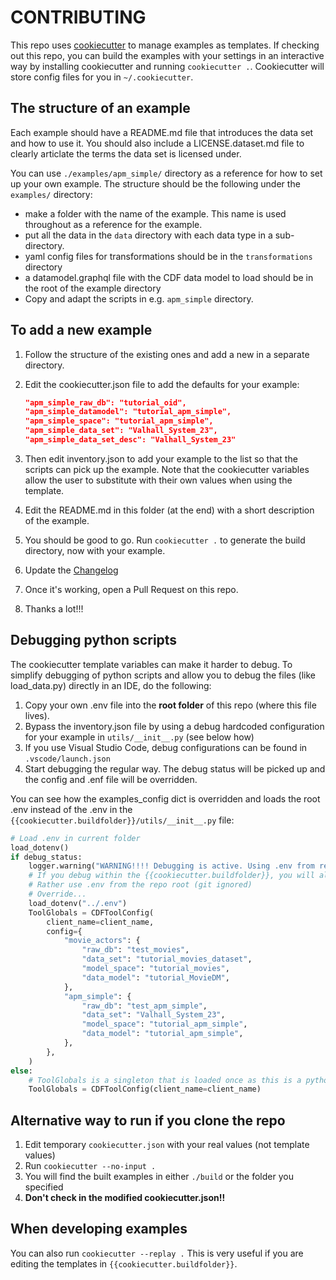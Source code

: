 # CONTRIBUTING

This repo uses [cookiecutter](https://cookiecutter.readthedocs.io/en/stable/index.html) to manage examples
as templates. If checking out this repo, you can build the examples with your settings in an interactive way
by installing cookiecutter and running `cookiecutter .`.
Cookiecutter will store config files for you in `~/.cookiecutter`.

## The structure of an example

Each example should have a README.md file that introduces the data set and how
to use it. You should also include a LICENSE.dataset.md file to clearly articlate the terms
the data set is licensed under.

You can use `./examples/apm_simple/` directory as a reference for how to set up your own example.
The structure should be the following under the `examples/` directory:

* make a folder with the name of the example. This name is used throughout as a reference for
    the example.
* put all the data in the `data` directory with each data type in a sub-directory.
* yaml config files for transformations should be in the `transformations` directory
* a datamodel.graphql file with the CDF data model to load should be in the root
    of the example directory
* Copy and adapt the scripts in e.g. `apm_simple` directory.

## To add a new example

1. Follow the structure of the existing ones and add a new in a separate directory.
2. Edit the cookiecutter.json file to add the defaults for your example:

    ```json
    "apm_simple_raw_db": "tutorial_oid",
    "apm_simple_datamodel": "tutorial_apm_simple",
    "apm_simple_space": "tutorial_apm_simple",
    "apm_simple_data_set": "Valhall_System_23",
    "apm_simple_data_set_desc": "Valhall_System_23"
    ```

3. Then edit inventory.json to add your example to the list so that the scripts can pick up
    the example. Note that the cookiecutter variables allow the user to substitute with their own values when using the template.

4. Edit the README.md in this folder (at the end) with a short description of the example.

5. You should be good to go. Run `cookiecutter .` to generate the build directory, now with your example.

6. Update the [Changelog](./CHANGELOG.md)

7. Once it's working, open a Pull Request on this repo.

8. Thanks a lot!!!

## Debugging python scripts

The cookiecutter template variables can make it harder to debug. To simplify debugging of
python scripts and allow you to debug the files (like load_data.py) directly in an IDE,
do the following:

1. Copy your own .env file into the **root folder** of this repo (where this file lives).
2. Bypass the inventory.json file by using a debug hardcoded configuration for your example in
    `utils/__init__.py` (see below how)
3. If you use Visual Studio Code, debug configurations can be found in `.vscode/launch.json`
4. Start debugging the regular way. The debug status will be picked up and the config and .enf file will be overridden.

You can see how the examples_config dict is overridden and loads the root .env instead of the .env
in the `{{cookiecutter.buildfolder}}/utils/__init__.py` file:

```python
# Load .env in current folder
load_dotenv()
if debug_status:
    logger.warning("WARNING!!!! Debugging is active. Using .env from repo root.")
    # If you debug within the {{cookiecutter.buildfolder}}, you will already have a .env file as a template there (git controlled).
    # Rather use .env from the repo root (git ignored)
    # Override...
    load_dotenv("../.env")
    ToolGlobals = CDFToolConfig(
        client_name=client_name,
        config={
            "movie_actors": {
                "raw_db": "test_movies",
                "data_set": "tutorial_movies_dataset",
                "model_space": "tutorial_movies",
                "data_model": "tutorial_MovieDM",
            },
            "apm_simple": {
                "raw_db": "test_apm_simple",
                "data_set": "Valhall_System_23",
                "model_space": "tutorial_apm_simple",
                "data_model": "tutorial_apm_simple",
            },
        },
    )
else:
    # ToolGlobals is a singleton that is loaded once as this is a python module
    ToolGlobals = CDFToolConfig(client_name=client_name)
```

## Alternative way to run if you clone the repo

1. Edit temporary `cookiecutter.json` with your real values (not template values)
2. Run `cookiecutter --no-input .`
3. You will find the built examples in either `./build` or the folder you specified
4. **Don't check in the modified cookiecutter.json!!**

## When developing examples

You can also run `cookiecutter --replay .` This is very useful if you are editing the templates in `{{cookiecutter.buildfolder}}`.
